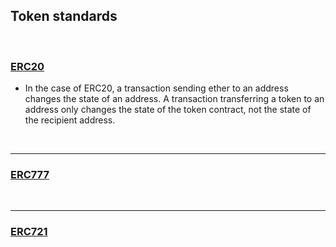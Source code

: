 ## Token standards

<br>

### [ERC20](https://github.com/bt3gl-labs/Blockchain-Hacking-Toolkit/blob/main/Solidity-Expert/Token-standards/erc20.md)

* In the case of ERC20, a transaction sending ether to an address changes the state of an address. A transaction transferring a token to an address only changes the state of the token contract, not the state of the recipient address.


<br>

---

### [ERC777](https://github.com/bt3gl-labs/Blockchain-Hacking-Toolkit/blob/main/Solidity-Expert/Token-standards/erc777.md)


<br>

---

### [ERC721](https://github.com/bt3gl-labs/Blockchain-Hacking-Toolkit/blob/main/Solidity-Expert/Token-standards/erc721.md)
